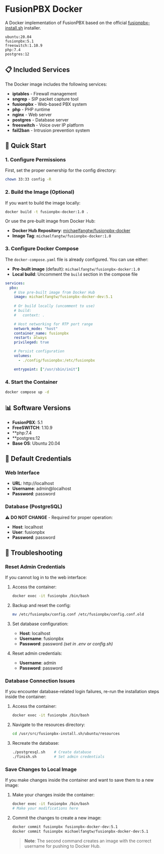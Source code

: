 # FusionPBX Docker

A Docker implementation of FusionPBX based on the official [fusionpbx-install.sh](https://github.com/fusionpbx/fusionpbx-install.sh) installer.
```
ubuntu:20.04
fusionpbx:5.1
freeswitch:1.10.9
php:7.4
postgres:12

```

## 📋 Included Services

The Docker image includes the following services:

- **iptables** - Firewall management
- **sngrep** - SIP packet capture tool
- **fusionpbx** - Web-based PBX system
- **php** - PHP runtime
- **nginx** - Web server
- **postgres** - Database server
- **freeswitch** - Voice over IP platform
- **fail2ban** - Intrusion prevention system

## 🚀 Quick Start

### 1. Configure Permissions

First, set the proper ownership for the config directory:

```bash
chown 33:33 config -R
```

### 2. Build the Image (Optional)

If you want to build the image locally:

```bash
docker build -t fusionpbx-docker:1.0 .
```

Or use the pre-built image from Docker Hub:
- **Docker Hub Repository**: [michaelfangtw/fusionpbx-docker](https://hub.docker.com/repository/docker/michaelfangtw/fusionpbx-docker)
- **Image Tag**: `michaelfangtw/fusionpbx-docker:1.0`

### 3. Configure Docker Compose

The `docker-compose.yaml` file is already configured. You can use either:

- **Pre-built image** (default): `michaelfangtw/fusionpbx-docker:1.0`
- **Local build**: Uncomment the `build` section in the compose file

```yaml
services:
  pbx:
    # Use pre-built image from Docker Hub
    image: michaelfangtw/fusionpbx-docker-dev:5.1
    
    # Or build locally (uncomment to use)
    # build:
    #   context: .

    # Host networking for RTP port range
    network_mode: "host"
    container_name: fusionpbx
    restart: always
    privileged: true

    # Persist configuration
    volumes:
      - ./config/fusionpbx:/etc/fusionpbx

    entrypoint: ["/usr/sbin/init"]
```

### 4. Start the Container

```bash
docker compose up -d
```

## 📊 Software Versions

- **FusionPBX**: 5.1
- **FreeSWITCH**: 1.10.9
- **php:7.4
- **postgres:12
- **Base OS**: Ubuntu 20.04

## 🔐 Default Credentials

### Web Interface

- **URL**: http://localhost
- **Username**: admin@localhost
- **Password**: password

### Database (PostgreSQL)

⚠️ **DO NOT CHANGE** - Required for proper operation:

- **Host**: localhost
- **User**: fusionpbx
- **Password**: password

## 🔧 Troubleshooting

### Reset Admin Credentials

If you cannot log in to the web interface:

1. Access the container:
   ```bash
   docker exec -it fusionpbx /bin/bash
   ```

2. Backup and reset the config:
   ```bash
   mv /etc/fusionpbx/config.conf /etc/fusionpbx/config.conf.old
   ```

3. Set database configuration:
   - **Host**: localhost
   - **Username**: fusionpbx
   - **Password**: password *(set in .env or config.sh)*

4. Reset admin credentials:
   - **Username**: admin
   - **Password**: password

### Database Connection Issues

If you encounter database-related login failures, re-run the installation steps inside the container:

1. Access the container:
   ```bash
   docker exec -it fusionpbx /bin/bash
   ```

2. Navigate to the resources directory:
   ```bash
   cd /usr/src/fusionpbx-install.sh/ubuntu/resources
   ```

3. Recreate the database:
   ```bash
   ./postgresql.sh    # Create database
   ./finish.sh        # Set admin credentials
   ```

### Save Changes to Local Image

If you make changes inside the container and want to save them to a new image:

1. Make your changes inside the container:
   ```bash
   docker exec -it fusionpbx /bin/bash
   # Make your modifications here
   ```

2. Commit the changes to create a new image:
   ```bash
   docker commit fusionpbx fusionpbx-docker-dev:5.1
   docker commit fusionpbx michaelfangtw/fusionpbx-docker-dev:5.1
   ```

   > **Note**: The second command creates an image with the correct username for pushing to Docker Hub.
